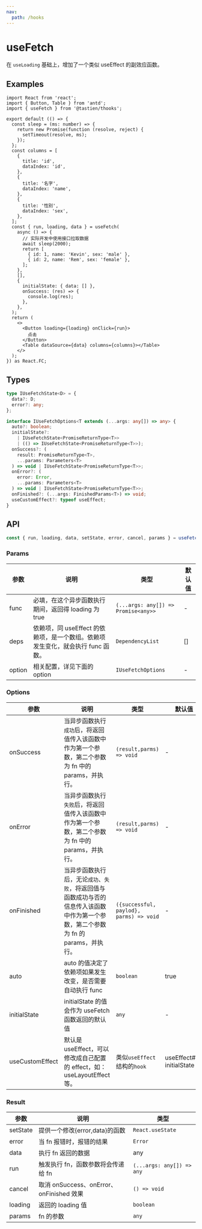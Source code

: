 ```yaml
---
nav:
  path: /hooks
---
```


# useFetch

在 `useLoading` 基础上，增加了一个类似 useEffect 的副效应函数。

## Examples

```tsx
import React from 'react';
import { Button, Table } from 'antd';
import { useFetch } from '@tastien/thooks';

export default (() => {
  const sleep = (ms: number) => {
    return new Promise(function (resolve, reject) {
      setTimeout(resolve, ms);
    });
  };
  const columns = [
    {
      title: 'id',
      dataIndex: 'id',
    },
    {
      title: '名字',
      dataIndex: 'name',
    },
    {
      title: '性别',
      dataIndex: 'sex',
    },
  ];
  const { run, loading, data } = useFetch(
    async () => {
      // 实际开发中使用接口拉取数据
      await sleep(2000);
      return [
        { id: 1, name: 'Kevin', sex: 'male' },
        { id: 2, name: 'Rem', sex: 'female' },
      ];
    },
    [],
    {
      initialState: { data: [] },
      onSuccess: (res) => {
        console.log(res);
      },
    },
  );
  return (
    <>
      <Button loading={loading} onClick={run}>
        点击
      </Button>
      <Table dataSource={data} columns={columns}></Table>
    </>
  );
}) as React.FC;
```

## Types

```typescript
type IUseFetchState<D> = {
  data?: D;
  error?: any;
};

interface IUseFetchOptions<T extends (...args: any[]) => any> {
  auto?: boolean;
  initialState?:
    | IUseFetchState<PromiseReturnType<T>>
    | (() => IUseFetchState<PromiseReturnType<T>>);
  onSuccess?: (
    result: PromiseReturnType<T>,
    ...params: Parameters<T>
  ) => void | IUseFetchState<PromiseReturnType<T>>;
  onError?: (
    error: Error,
    ...params: Parameters<T>
  ) => void | IUseFetchState<PromiseReturnType<T>>;
  onFinished?: (...args: FinishedParams<T>) => void;
  useCustomEffect?: typeof useEffect;
}
```

## API

```typescript
const { run, loading, data, setState, error, cancel, params } = useFetch(fnc: (...args: any[]) => Promise<any>>, deps: DependencyList = [], option: IUseFetchOptions)
```

### Params

| 参数   | 说明                                                                            | 类型                                | 默认值 |
| ------ | ------------------------------------------------------------------------------- | ----------------------------------- | ------ |
| func   | 必填，在这个异步函数执行期间，返回得 loading 为 true                            | `(...args: any[]) => Promise<any>>` | -      |
| deps   | 依赖项，同 useEffect 的依赖项，是一个数组。依赖项发生变化，就会执行 func 函数。 | `DependencyList`                    | []     |
| option | 相关配置，详见下面的 option                                                     | `IUseFetchOptions`                  | -      |

### Options

| 参数            | 说明                                                                                                                              | 类型                                    | 默认值                    |
| --------------- | --------------------------------------------------------------------------------------------------------------------------------- | --------------------------------------- | ------------------------- |
| onSuccess       | 当异步函数执行`成功`后，将返回值传入该函数中作为第一个参数，第二个参数为 fn 中的 params，并执行。                                 | `(result,parms) => void`                | -                         |
| onError         | 当异步函数执行`失败`后，将返回值传入该函数中作为第一个参数，第二个参数为 fn 中的 params，并执行。                                 | `(result,parms) => void`                | -                         |
| onFinished      | 当异步函数执行后，无论`成功`、`失败`，将返回值与函数成功与否的信息传入该函数中作为第一个参数，第二个参数为 fn 的 params，并执行。 | `({successful, paylod}, parms) => void` | -                         |
| auto            | auto 的值决定了依赖项如果发生改变，是否需要自动执行 func                                                                          | `boolean`                               | true                      |
| initialState    | initialState 的值会作为 useFetch 函数返回的默认值                                                                                 | `any`                                   | -                         |
| useCustomEffect | 默认是 useEffect，可以修改成自己配置的 effect，如：useLayoutEffect 等。                                                           | 类似`useEffect`结构的`hook`             | useEffect### initialState |

### Result

| 参数     | 说明                                     | 类型                      |
| -------- | ---------------------------------------- | ------------------------- |
| setState | 提供一个修改{error,data}的函数           | `React.useState`          |
| error    | 当 fn 报错时，报错的结果                 | `Error`                   |
| data     | 执行 fn 返回的数据                       | any                       |
| run      | 触发执行 fn，函数参数将会传递给 fn       | `(...args: any[]) => any` |
| cancel   | 取消 onSuccess、onError、onFinished 效果 | `() => void`              |
| loading  | 返回的 loading 值                        | `boolean`                 |
| params   | fn 的参数                                | `any`                     |
